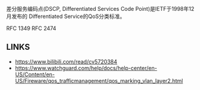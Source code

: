 差分服务编码点(DSCP, Differentiated Services Code Point)是IETF于1998年12月发布的
Differentiated Service的QoS分类标准。



RFC 1349
RFC 2474








## LINKS

* <https://www.bilibili.com/read/cv5720384>
* <https://www.watchguard.com/help/docs/help-center/en-US/Content/en-US/Fireware/qos_trafficmanagement/qos_marking_vlan_layer2.html>